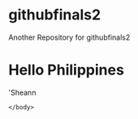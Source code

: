 # githubfinals2
Another Repository for githubfinals2
<html>
  <body>
    <h1> Hello Philippines </h1>  'Sheann
    
    </body>
</html>
